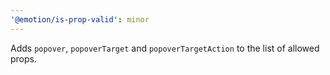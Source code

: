 ```yaml
---
'@emotion/is-prop-valid': minor
---
```


Adds `popover`, `popoverTarget` and `popoverTargetAction` to the list of allowed props.

